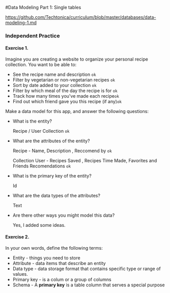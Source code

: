 #Data Modeling Part 1: Single tables

https://github.com/Techtonica/curriculum/blob/master/databases/data-modeling-1.md

### Independent Practice

#### Exercise 1.

Imagine you are creating a website to organize your personal recipe collection. You want to be able to:

- See the recipe name and description `ok`
- Filter by vegetarian or non-vegetarian recipes `ok`
- Sort by date added to your collection `ok`
- Filter by which meal of the day the recipe is for `ok`
- Track how many times you've made each recipe`ok`
- Find out which friend gave you this recipe (if any)`ok`

Make a data model for this app, and answer the following questions:

- What is the entity?

  Recipe / User Collection `ok`

- What are the attributes of the entity?

  Recipe - Name, Description , Reccomend by `ok`

  Collection User - Recipes Saved , Recipes Time Made, Favorites and Friends Recomendations `ok`

- What is the primary key of the entity?

  Id

- What are the data types of the attributes?

  Text

  

- Are there other ways you might model this data?

  Yes, I added some ideas.

#### Exercise 2.

In your own words, define the following terms:

- Entity - things you need to store
- Attribute - data items that describe an entity
- Data type -  data storage format that contains specific type or range of values.
- Primary key - is a colum or a group of columns
- Schema - A **primary key** is a table column that serves a special purpose